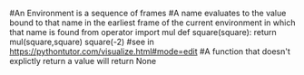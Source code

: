 #An Environment is a sequence of frames
#A name evaluates to the value bound to that name in the earliest  frame of the current environment in which that name is found
from operator import mul
def square(square):
  return mul(square,square)
square(-2)
#see in https://pythontutor.com/visualize.html#mode=edit
#A function that doesn't explictly return a value will return None
 
